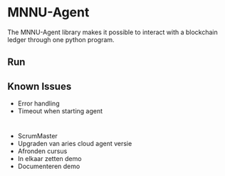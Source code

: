 # MNNU-Agent
The MNNU-Agent library makes it possible to interact with a blockchain ledger through one python program.

## Run




## Known Issues
- Error handling
- Timeout when starting agent



#
- ScrumMaster
- Upgraden van aries cloud agent versie
- Afronden cursus
- In elkaar zetten demo
- Documenteren demo


